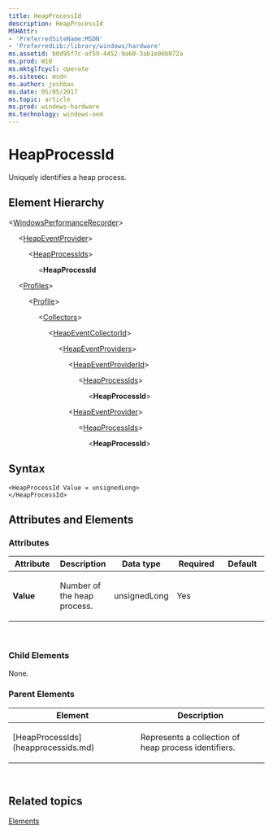 ```yaml
---
title: HeapProcessId
description: HeapProcessId
MSHAttr:
- 'PreferredSiteName:MSDN'
- 'PreferredLib:/library/windows/hardware'
ms.assetid: b0d95f7c-af59-4452-9a60-3ab1e06b072a
ms.prod: W10
ms.mktglfcycl: operate
ms.sitesec: msdn
ms.author: joshbax
ms.date: 05/05/2017
ms.topic: article
ms.prod: windows-hardware
ms.technology: windows-oem
---
```


# HeapProcessId


Uniquely identifies a heap process.

## Element Hierarchy


&lt;[WindowsPerformanceRecorder](windowsperformancerecorder.md)&gt;

     &lt;[HeapEventProvider](heapeventprovider.md)&gt;

          &lt;[HeapProcessIds](heapprocessids.md)&gt;

               &lt;**HeapProcessId**

     &lt;[Profiles](profiles.md)&gt;

          &lt;[Profile](profile-wpr.md)&gt;

               &lt;[Collectors](collectors.md)&gt;

                    &lt;[HeapEventCollectorId](heapeventcollectorid.md)&gt;

                         &lt;[HeapEventProviders](heapeventproviders.md)&gt;

                              &lt;[HeapEventProviderId](heapeventproviderid.md)&gt;

                                   &lt;[HeapProcessIds](heapprocessids.md)&gt;

                                        &lt;**HeapProcessId**&gt;

                              &lt;[HeapEventProvider](heapeventprovider.md)&gt;

                                   &lt;[HeapProcessIds](heapprocessids.md)&gt;

                                        &lt;**HeapProcessId**&gt;

## Syntax


``` syntax
<HeapProcessId Value = unsignedLong>
</HeapProcessId>
```

## Attributes and Elements


### Attributes

<table>
<colgroup>
<col width="20%" />
<col width="20%" />
<col width="20%" />
<col width="20%" />
<col width="20%" />
</colgroup>
<thead>
<tr class="header">
<th>Attribute</th>
<th>Description</th>
<th>Data type</th>
<th>Required</th>
<th>Default</th>
</tr>
</thead>
<tbody>
<tr class="odd">
<td><p><strong>Value</strong></p></td>
<td><p>Number of the heap process.</p></td>
<td><p>unsignedLong</p></td>
<td><p>Yes</p></td>
<td><p></p></td>
</tr>
</tbody>
</table>

 

### Child Elements

None.

### Parent Elements

<table>
<colgroup>
<col width="50%" />
<col width="50%" />
</colgroup>
<thead>
<tr class="header">
<th>Element</th>
<th>Description</th>
</tr>
</thead>
<tbody>
<tr class="odd">
<td><p>[HeapProcessIds](heapprocessids.md)</p></td>
<td><p>Represents a collection of heap process identifiers.</p></td>
</tr>
</tbody>
</table>

 

## Related topics


[Elements](elements.md)

 

 







